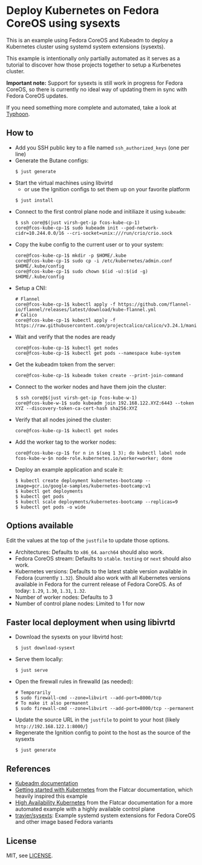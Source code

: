 # Deploy Kubernetes on Fedora CoreOS using sysexts

This is an example using Fedora CoreOS and Kubeadm to deploy a Kubernetes
cluster using systemd system extensions (sysexts).

This example is intentionally only partially automated as it serves as a
tutorial to discover how those projects together to setup a Kurbenetes cluster.

**Important note:** Support for sysexts is still work in progress for Fedora
CoreOS, so there is currently no ideal way of updating them in sync with Fedora
CoreOS updates.

If you need something more complete and automated, take a look at
[Typhoon](https://typhoon.psdn.io/).

## How to

- Add you SSH public key to a file named `ssh_authorized_keys` (one per line)
- Generate the Butane configs:
  ```
  $ just generate
  ```
- Start the virtual machines using libvirtd
  - or use the Ignition configs to set them up on your favorite platform
  ```
  $ just install
  ```
- Connect to the first control plane node and initiliaze it using `kubeadm`:
  ```
  $ ssh core@$(just virsh-get-ip fcos-kube-cp-1)
  core@fcos-kube-cp-1$ sudo kubeadm init --pod-network-cidr=10.244.0.0/16 --cri-socket=unix:///run/crio/crio.sock
  ```
- Copy the kube config to the current user or to your system:
  ```
  core@fcos-kube-cp-1$ mkdir -p $HOME/.kube
  core@fcos-kube-cp-1$ sudo cp -i /etc/kubernetes/admin.conf $HOME/.kube/config
  core@fcos-kube-cp-1$ sudo chown $(id -u):$(id -g) $HOME/.kube/config
  ```
- Setup a CNI:
  ```
  # Flannel
  core@fcos-kube-cp-1$ kubectl apply -f https://github.com/flannel-io/flannel/releases/latest/download/kube-flannel.yml
  # Calico
  core@fcos-kube-cp-1$ kubectl apply -f https://raw.githubusercontent.com/projectcalico/calico/v3.24.1/manifests/calico.yaml
  ```
- Wait and verify that the nodes are ready
  ```
  core@fcos-kube-cp-1$ kubectl get nodes
  core@fcos-kube-cp-1$ kubectl get pods --namespace kube-system
  ```
- Get the kubeadm token from the server:
  ```
  core@fcos-kube-cp-1$ kubeadm token create --print-join-command
  ```
- Connect to the worker nodes and have them join the cluster:
  ```
  $ ssh core@$(just virsh-get-ip fcos-kube-w-1)
  core@fcos-kube-w-1$ sudo kubeadm join 192.168.122.XYZ:6443 --token XYZ --discovery-token-ca-cert-hash sha256:XYZ
  ```
- Verify that all nodes joined the cluster:
  ```
  core@fcos-kube-cp-1$ kubectl get nodes
  ```
- Add the worker tag to the worker nodes:
  ```
  core@fcos-kube-cp-1$ for n in $(seq 1 3); do kubectl label node fcos-kube-w-$n node-role.kubernetes.io/worker=worker; done
  ```
- Deploy an example application and scale it:
  ```
  $ kubectl create deployment kubernetes-bootcamp --image=gcr.io/google-samples/kubernetes-bootcamp:v1
  $ kubectl get deployments
  $ kubectl get pods
  $ kubectl scale deployments/kubernetes-bootcamp --replicas=9
  $ kubectl get pods -o wide
  ```

## Options available

Edit the values at the top of the `justfile` to update those options.

- Architectures: Defaults to `x86_64`. `aarch64` should also work.
- Fedora CoreOS stream: Defaults to `stable`. `testing` or `next` should also
  work.
- Kubernetes versions: Defaults to the latest stable version available in
  Fedora (currently `1.32`). Should also work with all Kubernetes versions
  available in Fedora for the current release of Fedora CoreOS. As of today:
  `1.29`, `1.30`, `1.31`, `1.32`.
- Number of worker nodes: Defaults to 3
- Number of control plane nodes: Limited to 1 for now

## Faster local deployment when using libivrtd

- Download the sysexts on your libvirtd host:
  ```
  $ just download-sysext
  ```
- Serve them locally:
  ```
  $ just serve
  ```
- Open the firewall rules in firewalld (as needed):
  ```
  # Temporarily
  $ sudo firewall-cmd --zone=libvirt --add-port=8000/tcp
  # To make it also permanent
  $ sudo firewall-cmd --zone=libvirt --add-port=8000/tcp --permanent
  ```
- Update the source URL in the `justfile` to point to your host (likely
  `http://192.168.122.1:8000/`)
- Regenerate the Ignition config to point to the host as the source of the
  sysexts
  ```
  $ just generate
  ```

## References

- [Kubeadm documentation](https://kubernetes.io/docs/setup/production-environment/tools/kubeadm/create-cluster-kubeadm/)
- [Getting started with Kubernetes](https://www.flatcar.org/docs/latest/container-runtimes/getting-started-with-kubernetes/)
  from the Flatcar documentation, which heavily inspired this example
- [High Availability Kubernetes](https://www.flatcar.org/docs/latest/container-runtimes/high-availability-kubernetes/)
  from the Flatcar documentation for a more automated example with a highly
  available control plane
- [travier/sysexts](https://github.com/travier/fedora-sysexts): Example systemd
  system extensions for Fedora CoreOS and other image based Fedora variants

## License

MIT, see [LICENSE](LICENSE).
